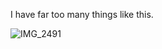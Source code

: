 I have far too many things like this.

![IMG_2491](https://github.com/animal-tree/Writing-stuff/assets/142250284/c71f3b41-40e2-4ce4-baf2-9eccf84901c4)

